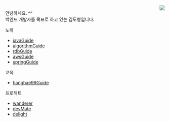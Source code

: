 <img align='right' src="http://mazassumnida.wtf/api/v2/generate_badge?boj=dohyung97022">    

안녕하세요. ^^    
백엔드 개발자를 목표로 하고 있는 김도형입니다.   

노력
  * [javaGuide](https://github.com/dohyung97022/javaGuide)
  * [algorithmGuide](https://github.com/dohyung97022/algorithmGuide)
  * [rdbGuide](https://github.com/dohyung97022/RDBGuide)
  * [awsGuide](https://github.com/dohyung97022/awsGuide)
  * [springGuide](https://github.com/dohyung97022/springGuide)

교육
  * [hanghae99Guide](https://github.com/dohyung97022/hangHae99Guide)

프로젝트
  * [wanderer](https://github.com/hanghaeWeek1Team12/wanderer)
  * [devMate](https://github.com/hanghaeWeek5Team21)
  * [delight](https://github.com/Team-Delight/Delight-Server)
